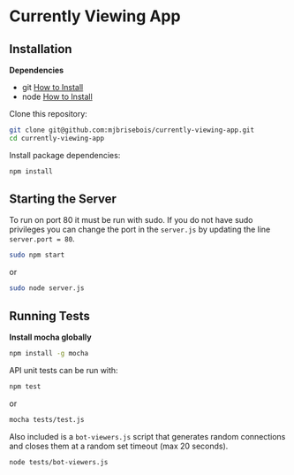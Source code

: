 # Currently Viewing App

## Installation

**Dependencies**

- git [How to Install](https://git-scm.com/book/en/v2/Getting-Started-Installing-Git)
- node [How to Install](https://docs.npmjs.com/getting-started/installing-node)

Clone this repository:

```bash
git clone git@github.com:mjbrisebois/currently-viewing-app.git
cd currently-viewing-app
```

Install package dependencies:

```bash
npm install
```

## Starting the Server

To run on port 80 it must be run with sudo.  If you do not have sudo privileges you can change the
port in the `server.js` by updating the line `server.port = 80`.

```bash
sudo npm start
```
or 
```bash
sudo node server.js
```

## Running Tests

**Install mocha globally**

```bash
npm install -g mocha
```

API unit tests can be run with:

```bash
npm test
```
or 
```bash
mocha tests/test.js
```

Also included is a `bot-viewers.js` script that generates random connections and closes them at a
random set timeout (max 20 seconds).

```bash
node tests/bot-viewers.js
```
